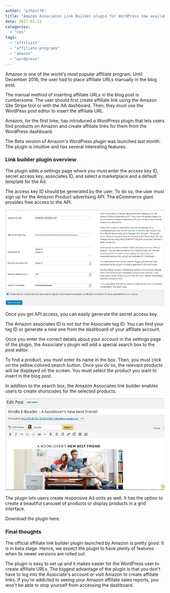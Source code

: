 ```yaml
---
author: "prhost78"
title: "Amazon Associates Link Builder plugin for WordPress now available"
date: 2017-01-12
categories: 
  - "cms"
tags: 
  - "affiliate"
  - "affiliate-programs"
  - "amazon"
  - "wordpress"
---
```


Amazon is one of the world's most popular affiliate program. Until December 2016, the user had to place affiliate URLs manually in the blog post.

The manual method of inserting affiliate URLs in the blog post is cumbersome. The user should first create affiliate link using the Amazon Site Stripe tool or with the AA dashboard. Then, they must use the WordPess post editor to insert the affiliate URL.

Amazon, for the first time, has introduced a WordPress plugin that lets users find products on Amazon and create affiliate links for them from the WordPress dashboard.

The Beta version of Amazon's WordPress plugin was launched last month. The plugin is intuitive and has several interesting features.

### Link builder plugin overview

The plugin adds a settings page where you must enter the access key ID, secret access key, associates ID, and select a marketplace and a default template for the Ad.

The access key ID should be generated by the user. To do so, the user must sign up for the Amazon Product advertising API. The eCommerce giant provides free access to the API.

![Amazon associates link builder wordpress plugin](images/Amazon-associates-link-builder-1.jpg)

Once you get API access, you can easily generate the secret access key.

The Amazon associates ID is not but the Associate tag ID. You can find your tag ID or generate a new one from the dashboard of your affiliate account.

Once you enter the correct details about your account in the settings page of the plugin, the Associate's plugin will add a special search box to the post editor.

To find a product, you must enter its name in the box. Then, you must click on the yellow colored search button. Once you do so, the relevant products will be displayed on the screen. You must select the product you want to insert in the blog post.

In addition to the search box, the Amazon Associates link builder enables users to create shortcodes for the selected products.

![Associates link builder plugin](images/link-builder-2.jpg)

The plugin lets users create responsive Ad units as well. It has the option to create a beautiful carousel of products or display products in a grid interface.

Download the plugin here.

### Final thoughts

The official affiliate link builder plugin launched by Amazon is pretty good. It is in beta stage. Hence, we expect the plugin to have plenty of features when its newer versions are rolled out.

The plugin is easy to set up and it makes easier for the WordPress user to create affiliate URLs. The biggest advantage of the plugin is that you don't have to log into the Associate's account or visit Amazon to create affiliate links. If you're addicted to seeing your Amazon affiliate sales reports, you won't be able to stop yourself from accessing the dashboard.
